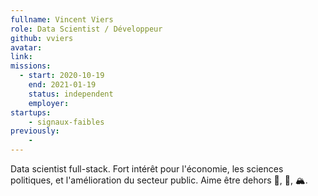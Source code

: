 ```yaml
---
fullname: Vincent Viers
role: Data Scientist / Développeur
github: vviers
avatar:
link:
missions:
  - start: 2020-10-19
    end: 2021-01-19
    status: independent
    employer:
startups:
    - signaux-faibles
previously:
    -
---
```


Data scientist full-stack. Fort intérêt pour l'économie, les sciences politiques, et l'amélioration du secteur public. Aime être dehors :climbing:, :ski:, :mountain_snow:.
